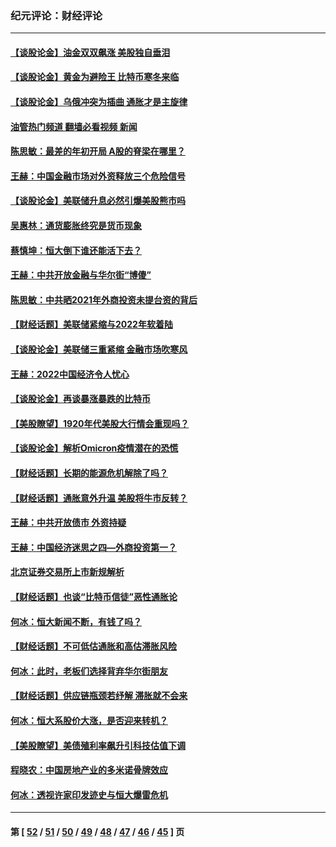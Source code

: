 ### 纪元评论：财经评论
---
#### [【谈股论金】油金双双飙涨 美股独自垂泪](../../pages/nsc1026/n13631742.md?03150330) 
#### [【谈股论金】黄金为避险王 比特币寒冬来临](../../pages/nsc1026/n13600406.md?03150330) 
#### [【谈股论金】乌俄冲突为插曲 通胀才是主旋律](../../pages/nsc1026/n13576797.md?03150330) 
#### [油管热门频道 翻墙必看视频 新闻](ok?03150330)
#### [陈思敏：最差的年初开局 A股的脊梁在哪里？](../../pages/nsc1026/n13558359.md?03150330) 
#### [王赫：中国金融市场对外资释放三个危险信号](../../pages/nsc1026/n13546389.md?03150330) 
#### [【谈股论金】美联储升息必然引爆美股熊市吗](../../pages/nsc1026/n13519194.md?03150330) 
#### [吴惠林：通货膨胀终究是货币现象](../../pages/nsc1026/n13512979.md?03150330) 
#### [蔡慎坤：恒大倒下谁还能活下去？](../../pages/nsc1026/n13501831.md?03150330) 
#### [王赫：中共开放金融与华尔街“博傻”](../../pages/nsc1026/n13501138.md?03150330) 
#### [陈思敏：中共晒2021年外商投资未提台资的背后](../../pages/nsc1026/n13501057.md?03150330) 
#### [【财经话题】美联储紧缩与2022年软着陆](../../pages/nsc1026/n13498354.md?03150330) 
#### [【谈股论金】美联储三重紧缩 金融市场吹寒风](../../pages/nsc1026/n13487202.md?03150330) 
#### [王赫：2022中国经济令人忧心](../../pages/nsc1026/n13480433.md?03150330) 
#### [【谈股论金】再谈暴涨暴跌的比特币](../../pages/nsc1026/n13428036.md?03150330) 
#### [【美股瞭望】1920年代美股大行情会重现吗？](../../pages/nsc1026/n13425425.md?03150330) 
#### [【谈股论金】解析Omicron疫情潜在的恐慌](../../pages/nsc1026/n13403704.md?03150330) 
#### [【财经话题】长期的能源危机解除了吗？](../../pages/nsc1026/n13378041.md?03150330) 
#### [【财经话题】通胀意外升温 美股将牛市反转？](../../pages/nsc1026/n13370659.md?03150330) 
#### [王赫：中共开放债市 外资持疑](../../pages/nsc1026/n13366203.md?03150330) 
#### [王赫：中国经济迷思之四—外商投资第一？](../../pages/nsc1026/n13354150.md?03150330) 
#### [北京证券交易所上市新规解析](../../pages/nsc1026/n13348292.md?03150330) 
#### [【财经话题】也谈“比特币信徒”恶性通胀论](../../pages/nsc1026/n13331972.md?03150330) 
#### [何冰：恒大新闻不断，有钱了吗？](../../pages/nsc1026/n13325002.md?03150330) 
#### [【财经话题】不可低估通胀和高估滞胀风险](../../pages/nsc1026/n13300505.md?03150330) 
#### [何冰：此时，老板们选择背弃华尔街朋友](../../pages/nsc1026/n13295291.md?03150330) 
#### [【财经话题】供应链瓶颈若纾解 滞胀就不会来](../../pages/nsc1026/n13286759.md?03150330) 
#### [何冰：恒大系股价大涨，是否迎来转机？](../../pages/nsc1026/n13276822.md?03150330) 
#### [【美股瞭望】美债殖利率飙升引科技估值下调](../../pages/nsc1026/n13267775.md?03150330) 
#### [程晓农：中国房地产业的多米诺骨牌效应](../../pages/nsc1026/n13259673.md?03150330) 
#### [何冰：透视许家印发迹史与恒大爆雷危机](../../pages/nsc1026/n13253937.md?03150330) 

---
#### 第 [ [52](./52.md?03150330) / [51](./51.md?03150330) / [50](./50.md?03150330) / [49](./49.md?03150330) / [48](./48.md?03150330) / [47](./47.md?03150330) / [46](./46.md?03150330) / [45](./45.md?03150330) ] 页
